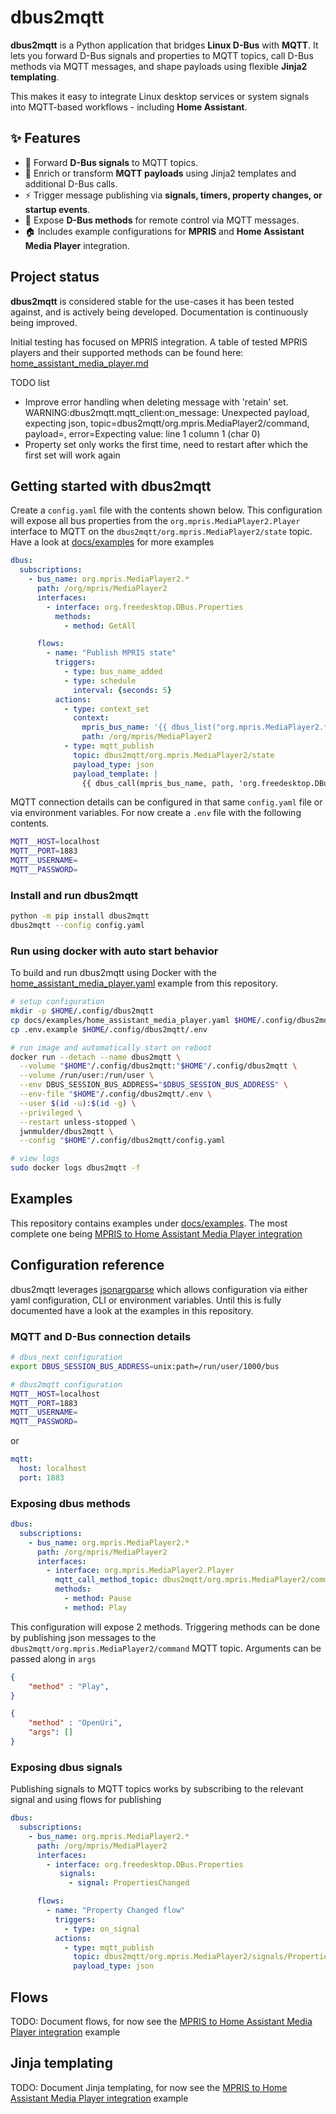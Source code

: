 # dbus2mqtt

**dbus2mqtt** is a Python application that bridges **Linux D-Bus** with **MQTT**.
It lets you forward D-Bus signals and properties to MQTT topics, call D-Bus methods via MQTT messages, and shape payloads using flexible **Jinja2 templating**.

This makes it easy to integrate Linux desktop services or system signals into MQTT-based workflows - including **Home Assistant**.

## ✨ Features

* 🔗 Forward **D-Bus signals** to MQTT topics.
* 🧠 Enrich or transform **MQTT payloads** using Jinja2 templates and additional D-Bus calls.
* ⚡ Trigger message publishing via **signals, timers, property changes, or startup events**.
* 📡 Expose **D-Bus methods** for remote control via MQTT messages.
* 🏠 Includes example configurations for **MPRIS** and **Home Assistant Media Player** integration.

## Project status

**dbus2mqtt** is considered stable for the use-cases it has been tested against, and is actively being developed. Documentation is continuously being improved.

Initial testing has focused on MPRIS integration. A table of tested MPRIS players and their supported methods can be found here: [home_assistant_media_player.md](https://github.com/jwnmulder/dbus2mqtt/blob/main/docs/examples/home_assistant_media_player.md)


TODO list

* Improve error handling when deleting message with 'retain' set. WARNING:dbus2mqtt.mqtt_client:on_message: Unexpected payload, expecting json, topic=dbus2mqtt/org.mpris.MediaPlayer2/command, payload=, error=Expecting value: line 1 column 1 (char 0)
* Property set only works the first time, need to restart after which the first set will work again

## Getting started with dbus2mqtt

Create a `config.yaml` file with the contents shown below. This configuration will expose all bus properties from the `org.mpris.MediaPlayer2.Player` interface to MQTT on the `dbus2mqtt/org.mpris.MediaPlayer2/state` topic. Have a look at [docs/examples](docs/examples.md) for more examples

```yaml
dbus:
  subscriptions:
    - bus_name: org.mpris.MediaPlayer2.*
      path: /org/mpris/MediaPlayer2
      interfaces:
        - interface: org.freedesktop.DBus.Properties
          methods:
            - method: GetAll

      flows:
        - name: "Publish MPRIS state"
          triggers:
            - type: bus_name_added
            - type: schedule
              interval: {seconds: 5}
          actions:
            - type: context_set
              context:
                mpris_bus_name: '{{ dbus_list("org.mpris.MediaPlayer2.*") | first }}'
                path: /org/mpris/MediaPlayer2
            - type: mqtt_publish
              topic: dbus2mqtt/org.mpris.MediaPlayer2/state
              payload_type: json
              payload_template: |
                {{ dbus_call(mpris_bus_name, path, 'org.freedesktop.DBus.Properties', 'GetAll', ['org.mpris.MediaPlayer2.Player']) | to_yaml }}
```

MQTT connection details can be configured in that same `config.yaml` file or via environment variables. For now create a `.env` file with the following contents.

```bash
MQTT__HOST=localhost
MQTT__PORT=1883
MQTT__USERNAME=
MQTT__PASSWORD=
```

### Install and run dbus2mqtt

```bash
python -m pip install dbus2mqtt
dbus2mqtt --config config.yaml
```


### Run using docker with auto start behavior

To build and run dbus2mqtt using Docker with the [home_assistant_media_player.yaml](https://github.com/jwnmulder/dbus2mqtt/blob/main/docs/examples/home_assistant_media_player.yaml) example from this repository.

```bash
# setup configuration
mkdir -p $HOME/.config/dbus2mqtt
cp docs/examples/home_assistant_media_player.yaml $HOME/.config/dbus2mqtt/config.yaml
cp .env.example $HOME/.config/dbus2mqtt/.env

# run image and automatically start on reboot
docker run --detach --name dbus2mqtt \
  --volume "$HOME"/.config/dbus2mqtt:"$HOME"/.config/dbus2mqtt \
  --volume /run/user:/run/user \
  --env DBUS_SESSION_BUS_ADDRESS="$DBUS_SESSION_BUS_ADDRESS" \
  --env-file "$HOME"/.config/dbus2mqtt/.env \
  --user $(id -u):$(id -g) \
  --privileged \
  --restart unless-stopped \
  jwnmulder/dbus2mqtt \
  --config "$HOME"/.config/dbus2mqtt/config.yaml

# view logs
sudo docker logs dbus2mqtt -f
```

## Examples

This repository contains examples under [docs/examples](https://github.com/jwnmulder/dbus2mqtt/blob/main//docs/examples.md). The most complete one being [MPRIS to Home Assistant Media Player integration](https://github.com/jwnmulder/dbus2mqtt/blob/main/docs/examples/home_assistant_media_player.md)

## Configuration reference

dbus2mqtt leverages [jsonargparse](https://jsonargparse.readthedocs.io/en/stable/) which allows configuration via either yaml configuration, CLI or environment variables. Until this is fully documented have a look at the examples in this repository.

### MQTT and D-Bus connection details

```bash
# dbus_next configuration
export DBUS_SESSION_BUS_ADDRESS=unix:path=/run/user/1000/bus

# dbus2mqtt configuration
MQTT__HOST=localhost
MQTT__PORT=1883
MQTT__USERNAME=
MQTT__PASSWORD=
```

or

```yaml
mqtt:
  host: localhost
  port: 1883
```

### Exposing dbus methods

```yaml
dbus:
  subscriptions:
    - bus_name: org.mpris.MediaPlayer2.*
      path: /org/mpris/MediaPlayer2
      interfaces:
        - interface: org.mpris.MediaPlayer2.Player
          mqtt_call_method_topic: dbus2mqtt/org.mpris.MediaPlayer2/command
          methods:
            - method: Pause
            - method: Play
```

This configuration will expose 2 methods. Triggering methods can be done by publishing json messages to the `dbus2mqtt/org.mpris.MediaPlayer2/command` MQTT topic. Arguments can be passed along in `args`

```json
{
    "method" : "Play",
}
```

```json
{
    "method" : "OpenUri",
    "args": []
}
```

### Exposing dbus signals

Publishing signals to MQTT topics works by subscribing to the relevant signal and using flows for publishing

```yaml
dbus:
  subscriptions:
    - bus_name: org.mpris.MediaPlayer2.*
      path: /org/mpris/MediaPlayer2
      interfaces:
        - interface: org.freedesktop.DBus.Properties
           signals:
             - signal: PropertiesChanged

      flows:
        - name: "Property Changed flow"
          triggers:
            - type: on_signal
          actions:
            - type: mqtt_publish
              topic: dbus2mqtt/org.mpris.MediaPlayer2/signals/PropertiesChanged
              payload_type: json
```

## Flows

TODO: Document flows, for now see the [MPRIS to Home Assistant Media Player integration](https://github.com/jwnmulder/dbus2mqtt/blob/main/docs/examples/home_assistant_media_player.md) example

## Jinja templating

TODO: Document Jinja templating, for now see the [MPRIS to Home Assistant Media Player integration](https://github.com/jwnmulder/dbus2mqtt/blob/main/docs/examples/home_assistant_media_player.md) example

